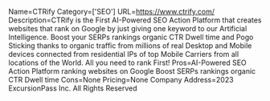 Name=CTRify
Category=['SEO']
URL=https://www.ctrify.com/
Description=CTRify is the First AI-Powered SEO Action Platform that creates websites that rank on Google by just giving one keyword to our Artificial Intelligence. Boost your SERPs rankings organic CTR Dwell time and Pogo Sticking thanks to organic traffic from millions of real Desktop and Mobile devices connected from residential IPs of top Mobile Carriers from all locations of the World. All you need to rank First!
Pros=AI-Powered SEO Action Platform ranking websites on Google Boost SERPs rankings organic CTR Dwell time
Cons=None
Pricing=None
Company Address=2023 ExcursionPass Inc. All Rights Reserved
